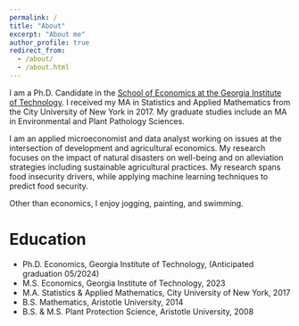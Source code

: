 ```yaml
---
permalink: /
title: "About"
excerpt: "About me"
author_profile: true
redirect_from: 
  - /about/
  - /about.html
---
```


I am a Ph.D. Candidate in the [School of Economics at the Georgia Institute of Technology](https://econ.gatech.edu/). I received my MA in Statistics and Applied Mathematics from the City University of New York in 2017. My graduate studies include an MA in Environmental and Plant Pathology Sciences.

I am an applied microeconomist and data analyst working on issues at the intersection of development and agricultural economics. My research focuses on the impact of natural disasters on well-being and on alleviation strategies including sustainable agricultural practices. My research spans food insecurity drivers, while applying machine learning techniques to predict food security. 

Other than economics, I enjoy jogging, painting, and swimming.


Education
======
- Ph.D. Economics, Georgia Institute of Technology, (Anticipated graduation 05/2024) 
- M.S. Economics, Georgia Institute of Technology, 2023
- M.A. Statistics & Applied Mathematics, City University of New York, 2017
- B.S. Mathematics, Aristotle University, 2014
- B.S. &  M.S. Plant Protection Science, Aristotle University, 2008




